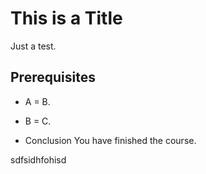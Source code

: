 # This is a Title
Just a test.

## Prerequisites

* A = B.
* B = C.

* Conclusion
You have finished the course.


sdfsidhfohisd